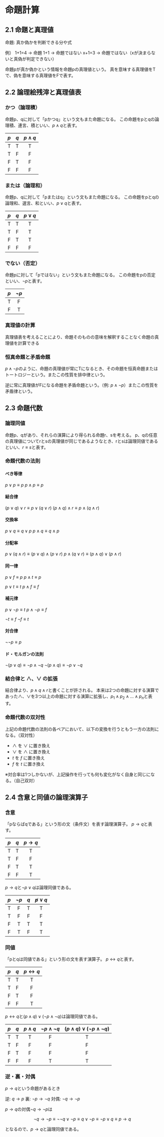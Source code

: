 # 命題計算
## 2.1 命題と真理値
命題: 真か偽かを判断できる分や式

例）
1+1=4 → 命題
1+1 → 命題ではない
x+1=3 → 命題ではない（xが決まらないと真偽が判定できない）

命題pが真か偽かという情報を命題pの真理値という。
真を意味する真理値をTで、偽を意味する真理値をFで表す。

## 2.2 論理絵残滓と真理値表
### かつ（論理積）
命題p、qに対して「pかつq」という文もまた命題になる。
この命題をpとqの論理積、連言、積といい、$p \land q$と表す。

| $p$ | $q$ | $p \land q$ |
|:---:|:---:|:---:|
| T | T | T |
| T | F | F |
| F | T | F |
| F | F | F |

### または（論理和）
命題p、qに対して「pまたはq」という文もまた命題になる。
この命題をpとqの論理和、選言、和といい、$p \lor q$と表す。

| $p$ | $q$ | $p \lor q$ |
|:---:|:---:|:---:|
| T | T | T |
| T | F | T |
| F | T | T |
| F | F | F |

### でない（否定）
命題pに対して「pではない」という文もまた命題になる。
この命題をpの否定といい、$\lnot p$と表す。

| $p$ | $\lnot p$ |
|:---:|:---:|
| T | F |
| F | T |

### 真理値の計算
真理値表を考えることにより、命題そのものの意味を解釈することなく命題の真理値を計算できる

### 恒真命題と矛盾命題
$p \land \lnot p$のように、命題の真理値が常にTになるとき、その命題を恒真命題またはトートロジーという。またこの性質を排中律という。

逆に常に真理値がFになる命題を矛盾命題という。（例: $p \land \lnot p$）またこの性質を矛盾律という。

## 2.3 命題代数
### 論理同値
命題p、qがあり、それらの演算により得られる命題r、sを考える。
p、qの任意の真理値についてrとsの真理値が同じであるようなとき、rとsは論理同値であるといい、$r \equiv s$と表す。

### 命題代数の法則
#### べき等律
$p \lor p \equiv p$
$p \land p \equiv p$

#### 結合律
$(p \lor q) \lor r \equiv p \lor (q \lor r)$
$(p \land q) \land r \equiv p \land (q \land r)$

#### 交換率
$p \lor q \equiv q \lor p$
$p \land q \equiv q \land p$

#### 分配率
$p \lor (q \land r) \equiv (p \lor q) \land (p \lor r)$
$p \land (q \lor r) \equiv (p \land q) \lor (p \land r)$

#### 同一律
$p \lor f \equiv p$
$p \land t \equiv p$

$p \lor t \equiv t$
$p \land f \equiv f$

#### 補元律
$p \lor \lnot p \equiv t$
$p \land \lnot p \equiv f$

$\lnot t \equiv f$
$\lnot f \equiv t$

#### 対合律
$\lnot \lnot p \equiv p$

#### ド・モルガンの法則
$\lnot (p \lor q) \equiv \lnot p \land \lnot q$
$\lnot (p \land q) \equiv \lnot p \lor \lnot q$

### 結合律と $\land$、$\lor$ の拡張
結合律より、$p \land q \land r$と書くことが許される。
本来は2つの命題に対する演算であった$\land$、$\lor$を3つ以上の命題に対する演算に拡張し、$p_1 \land p_2 \land ... \land p_n$と表す。

### 命題代数の双対性
上記の命題代数の法則の各ペアにおいて、以下の変換を行うともう一方の法則になる。（双対性）

- $\land$ を $\lor$ に置き換え
- $\lor$ を $\land$ に置き換え
- $t$ を $f$ に置き換え
- $f$ を $t$ に置き換え

※対合率は1つしかないが、上記操作を行っても何も変化がなく自身と同じになる。（自己双対）

## 2.4 含意と同値の論理演算子
### 含意
「pならばqである」という形の文（条件文）を表す論理演算子。
$p \rightarrow q$と表す。

| $p$ | $q$ | $p \rightarrow q$ |
|:---:|:---:|:---:|
| T | T | T |
| T | F | F |
| F | T | T |
| F | F | T |

$p \rightarrow q$と$\lnot p \lor q$は論理同値である。

| $p$ | $\lnot p$ | $q$ | $\not p \lor q$ |
|:---:|:---:|:---:|:---:|
| T |  F | T | T |
| T |  F | F | F |
| F |  T | T | T |
| F |  T | F | T |

### 同値
「pとqは同値である」という形の文を表す演算子。
$p \leftrightarrow q$と表す。

| $p$ | $q$ | $p \leftrightarrow q$ |
|:---:|:---:|:---:|
| T | T | T |
| T | F | F |
| F | T | F |
| F | F | T |

$p \leftrightarrow q$と$(p \land q) \lor (\lnot p \land \lnot q)$は論理同値である。

| $p$ | $q$ | $p \land q$ | $\lnot p \land \lnot q$ | $(p \land q) \lor (\lnot p \land \lnot q)$ |
|:---:|:---:|:---:|:---:|:---:|
| T | T | T | F | T |
| T | F | F | F | F |
| F | T | F | F | F |
| F | F | F | T | T |

### 逆・裏・対偶
$p \rightarrow q$という命題があるとき

逆: $q \rightarrow p$
裏: $\lnot p \rightarrow \lnot q$
対偶: $\lnot q \rightarrow \lnot p$

$p \rightarrow q$の対偶$\lnot q \rightarrow \lnot p$は

$$\lnot q \rightarrow \lnot p \equiv \lnot \lnot q \lor \lnot p \equiv q \lor \lnot p \equiv \lnot p \lor q \equiv p \rightarrow q$$

となるので、$p \rightarrow q$と論理同値である。
